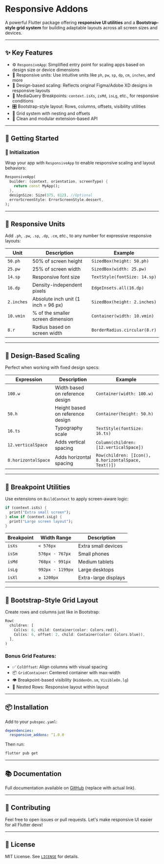 
# Responsive Addons

A powerful Flutter package offering **responsive UI utilities** and a **Bootstrap-style grid system** for building adaptable layouts across all screen sizes and devices.

---

## ✨ Key Features

- ⚙️ `ResponsiveApp`: Simplified entry point for scaling apps based on design size or device dimensions
- 📐 Responsive units: Use intuitive units like `ph`, `pw`, `sp`, `dp`, `cm`, `inches`, and more
- 📏 Design-based scaling: Reflects original Figma/Adobe XD designs in responsive layouts
- 💬 MediaQuery Breakpoints: `context.isXs`, `isMd`, `isLg`, etc., for responsive conditions
- 🎛 Bootstrap-style layout: Rows, columns, offsets, visibility utilities
- 🧱 Grid system with nesting and offsets
- 🎨 Clean and modular extension-based API

---

## 🚀 Getting Started

### 🔧 Initialization

Wrap your app with `ResponsiveApp` to enable responsive scaling and layout behaviors:

```dart
ResponsiveApp(
  builder: (context, orientation, screenType) {
    return const MyApp();
  },
  designSize: Size(375, 812), //Optional
  errorScreenStyle: ErrorScreenStyle.dessert,
);
````

---

## 📐 Responsive Units

Add `.ph`, `.pw`, `.sp`, `.dp`, `.cm`, etc., to any number for expressive responsive layouts:

| Unit       | Description                         | Example                      |
| ---------- | ----------------------------------- | ---------------------------- |
| `50.ph`    | 50% of screen height                | `SizedBox(height: 50.ph)`    |
| `25.pw`    | 25% of screen width                 | `SizedBox(width: 25.pw)`     |
| `14.sp`    | Responsive font size                | `TextStyle(fontSize: 14.sp)` |
| `16.dp`    | Density-independent pixels          | `EdgeInsets.all(16.dp)`      |
| `2.inches` | Absolute inch unit (1 inch = 96 px) | `SizedBox(height: 2.inches)` |
| `10.vmin`  | % of the smaller screen dimension   | `Container(width: 10.vmin)`  |
| `8.r`      | Radius based on screen width        | `BorderRadius.circular(8.r)` |

---

## 📏 Design-Based Scaling

Perfect when working with fixed design specs:

| Expression          | Description                      | Example                                              |
| ------------------- | -------------------------------- | ---------------------------------------------------- |
| `100.w`             | Width based on reference design  | `Container(width: 100.w)`                            |
| `50.h`              | Height based on reference design | `Container(height: 50.h)`                            |
| `16.ts`             | Typography scale                 | `TextStyle(fontSize: 16.ts)`                         |
| `12.verticalSpace`  | Adds vertical spacing            | `Column(children: [12.verticalSpace])`               |
| `8.horizontalSpace` | Adds horizontal spacing          | `Row(children: [Icon(), 8.horizontalSpace, Text()])` |

---

## 🧩 Breakpoint Utilities

Use extensions on `BuildContext` to apply screen-aware logic:

```dart
if (context.isXs) {
  print("Extra small screen");
} else if (context.isLg) {
  print("Large screen layout");
}
```

| Breakpoint | Width Range      | Description          |
| ---------- | ---------------- | -------------------- |
| `isXs`     | `< 576px`        | Extra small devices  |
| `isSm`     | `576px - 767px`  | Small phones         |
| `isMd`     | `768px - 991px`  | Medium tablets       |
| `isLg`     | `992px - 1199px` | Large desktops       |
| `isXl`     | `≥ 1200px`       | Extra-large displays |

---

## 🧱 Bootstrap-Style Grid Layout

Create rows and columns just like in Bootstrap:

```dart
Row(
  children: [
    Col(xs: 6, child: Container(color: Colors.red)),
    Col(xs: 6, offset: 2, child: Container(color: Colors.blue)),
  ],
)
```

### Bonus Grid Features:

* ✅ `ColOffset`: Align columns with visual spacing
* 📦 `GridContainer`: Centered container with max-width
* 👁️ Breakpoint-based visibility (`HiddenOn.sm`, `VisibleOn.lg`)
* 🔁 Nested Rows: Responsive layout within layout

---

## 📦 Installation

Add to your `pubspec.yaml`:

```yaml
dependencies:
  responsive_addons: ^1.0.0
```

Then run:

```sh
flutter pub get
```

---

## 📚 Documentation

Full documentation available on [GitHub](https://github.com/your_username/responsive_addons#readme) (replace with actual link).

---

## 🤝 Contributing

Feel free to open issues or pull requests. Let's make responsive UI easier for all Flutter devs!

---

## 📄 License

MIT License. See [`LICENSE`](./LICENSE) for details.

